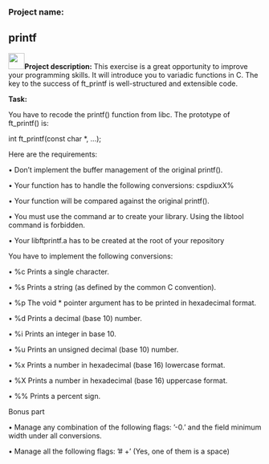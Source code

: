 <h3>Project name:</h3>
<h2> printf</h2>

<img src="https://github.com/RatmirW/RatmirW/tree/main/images/task.png" height="32"/><b>Project description:</b>
This exercise is a great opportunity to improve your programming skills. It will introduce you to variadic functions in C. The key to the success of ft_printf is well-structured and extensible code.

<b>Task:</b>
<p>You have to recode the printf() function from libc. The prototype of ft_printf() is:</p>
  <p> int ft_printf(const char *, ...);</p>

<p>Here are the requirements:</p>
<p>• Don’t implement the buffer management of the original printf().</p>
<p>• Your function has to handle the following conversions: cspdiuxX%</p>
<p>• Your function will be compared against the original printf().</p>
<p>• You must use the command ar to create your library. Using the libtool command is forbidden.</p>
<p>• Your libftprintf.a has to be created at the root of your repository</p>

<p>You have to implement the following conversions:</p>
<p>• %c Prints a single character.</p>
<p>• %s Prints a string (as defined by the common C convention).</p>
<p>• %p The void * pointer argument has to be printed in hexadecimal format.</p>
<p>• %d Prints a decimal (base 10) number.</p>
<p>• %i Prints an integer in base 10.</p>
<p>• %u Prints an unsigned decimal (base 10) number.</p>
<p>• %x Prints a number in hexadecimal (base 16) lowercase format.</p>
<p>• %X Prints a number in hexadecimal (base 16) uppercase format.</p>
<p>• %% Prints a percent sign.</p>


<p>Bonus part</p>
<p>• Manage any combination of the following flags: ’-0.’ and the field minimum width under all conversions.</p>
<p>• Manage all the following flags: ’# +’ (Yes, one of them is a space)</p>
